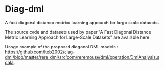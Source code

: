 # Diag-dml
A fast diagonal distance metrics learning approach for large scale datasets.

The source code and datasets used by paper "A Fast Diagonal Distance Metric Learning Approach for Large-Scale Datasets" are available here.

Usage example of the proposed diagonal DML models : https://github.com/lteb2002/diag-dml/blob/master/rere_dml/src/com/reremouse/dml/operation/DmlAnalysis.scala.